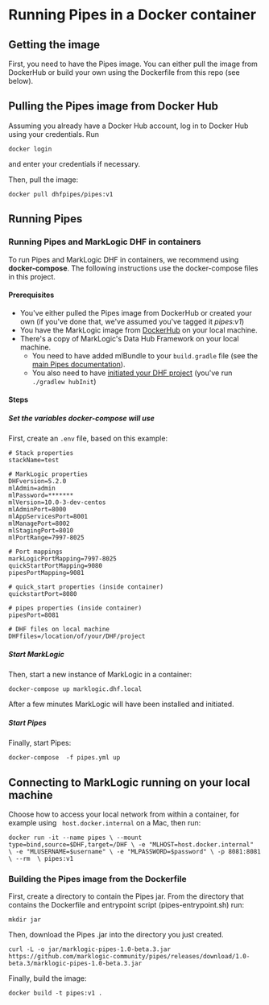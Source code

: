 # Running Pipes in a Docker container

## Getting the image

First, you need to have the Pipes image. You can either pull the image from DockerHub or build your own using the Dockerfile from this repo (see below).

## Pulling the Pipes image from Docker Hub
Assuming you already have a Docker Hub account, log in to Docker Hub using your credentials. Run

``docker login``

and enter your credentials if necessary.

Then, pull the image:

``docker pull dhfpipes/pipes:v1``

## Running Pipes

### Running Pipes and MarkLogic DHF in containers

To run Pipes and MarkLogic DHF in containers, we recommend using **docker-compose**. The following instructions use the docker-compose files in this project.

#### Prerequisites

* You've either pulled the Pipes image from DockerHub or created your own (if you've done that, we've assumed you've tagged it *pipes:v1*)
* You have the MarkLogic image from [DockerHub](https://hub.docker.com/_/marklogic) on your local machine. 
* There's a copy of MarkLogic's Data Hub Framework on your local machine.
  * You need to have added mlBundle to your ``build.gradle`` file (see the [main Pipes documentation](https://github.com/marklogic-community/pipes)).
  * You also need to have [initiated your DHF project](https://github.com/marklogic-community/pipes) (you've run ``./gradlew hubInit``)

#### Steps

##### Set the variables docker-compose will use

First, create an ``.env`` file, based on this example:

```
# Stack properties
stackName=test

# MarkLogic properties
DHFversion=5.2.0
mlAdmin=admin
mlPassword=*******
mlVersion=10.0-3-dev-centos
mlAdminPort=8000
mlAppServicesPort=8001
mlManagePort=8002
mlStagingPort=8010
mlPortRange=7997-8025

# Port mappings
markLogicPortMapping=7997-8025
quickStartPortMapping=9080
pipesPortMapping=9081

# quick_start properties (inside container)
quickstartPort=8080

# pipes properties (inside container)
pipesPort=8081

# DHF files on local machine
DHFfiles=/location/of/your/DHF/project
```

##### Start MarkLogic

Then, start a new instance of  MarkLogic in a container:

``docker-compose up marklogic.dhf.local``

After a few minutes MarkLogic will have been installed and initiated.

##### Start Pipes

Finally, start Pipes:

``docker-compose  -f pipes.yml up``

## Connecting to MarkLogic running on your local machine

Choose how to access your local network from within a container, for example using `` host.docker.internal`` on a Mac, then run: 

``docker run -it --name pipes \
   --mount type=bind,source=$DHF,target=/DHF \
   -e "MLHOST=host.docker.internal"  \
   -e "MLUSERNAME=$username" \
   -e "MLPASSWORD=$password" \
   -p 8081:8081 \
   --rm  \
   pipes:v1``

### Building the Pipes image from the Dockerfile

First, create a directory to contain the Pipes jar. From the directory that contains the Dockerfile and entrypoint script (pipes-entrypoint.sh) run:

``mkdir jar``

Then, download the Pipes .jar into the directory you just created.

``curl -L -o jar/marklogic-pipes-1.0-beta.3.jar https://github.com/marklogic-community/pipes/releases/download/1.0-beta.3/marklogic-pipes-1.0-beta.3.jar``

Finally, build the image:

``docker build -t pipes:v1 .``